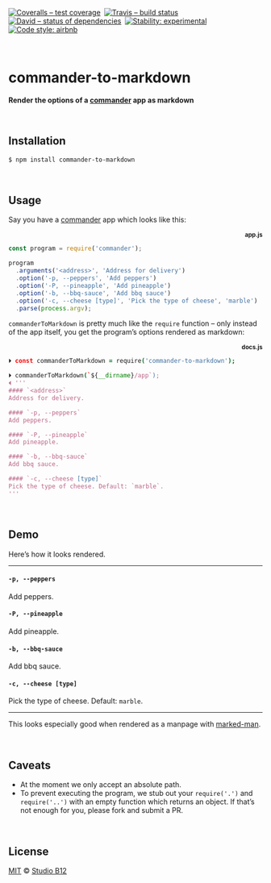 [![Coveralls – test coverage
](https://img.shields.io/coveralls/studio-b12/commander-to-markdown.svg?style=flat-square
)](https://coveralls.io/r/studio-b12/commander-to-markdown
) [![Travis – build status
](https://img.shields.io/travis/studio-b12/commander-to-markdown/master.svg?style=flat-square
)](https://travis-ci.org/studio-b12/commander-to-markdown
) [![David – status of dependencies
](https://img.shields.io/david/studio-b12/commander-to-markdown.svg?style=flat-square
)](https://david-dm.org/studio-b12/commander-to-markdown
) [![Stability: experimental
](https://img.shields.io/badge/stability-experimental-yellow.svg?style=flat-square
)](https://nodejs.org/api/documentation.html#documentation_stability_index
) [![Code style: airbnb
](https://img.shields.io/badge/code%20style-airbnb-777777.svg?style=flat-square)
](https://github.com/airbnb/javascript)




<a id="/"></a>&nbsp;

# commander-to-markdown

**Render the options of a [commander](https://github.com/tj/commander.js) app as markdown**




<a id="/installation"></a>&nbsp;

## Installation

```sh
$ npm install commander-to-markdown
```




<a id="/usage"></a>&nbsp;

## Usage

Say you have a [commander](https://github.com/tj/commander.js) app which looks like this:

<p align=right><b><sub>app.js</sub></b></p>

```js
const program = require('commander');

program
  .arguments('<address>', 'Address for delivery')
  .option('-p, --peppers', 'Add peppers')
  .option('-P, --pineapple', 'Add pineapple')
  .option('-b, --bbq-sauce', 'Add bbq sauce')
  .option('-c, --cheese [type]', 'Pick the type of cheese', 'marble')
  .parse(process.argv);
```

`commanderToMarkdown` is pretty much like the `require` function – only instead of the app itself, you get the program’s options rendered as markdown:

<p align=right><b><sub>docs.js</sub></b></p>

```coffee
⏵ const commanderToMarkdown = require('commander-to-markdown');

⏵ commanderToMarkdown(`${__dirname}/app`);
⏴ '''
#### `<address>`
Address for delivery.

#### `-p, --peppers`
Add peppers.

#### `-P, --pineapple`
Add pineapple.

#### `-b, --bbq-sauce`
Add bbq sauce.

#### `-c, --cheese [type]`
Pick the type of cheese. Default: `marble`.
'''
```




<a id="/demo"></a>&nbsp;

## Demo

Here’s how it looks rendered.

<hr>

#### `-p, --peppers`
Add peppers.

#### `-P, --pineapple`
Add pineapple.

#### `-b, --bbq-sauce`
Add bbq sauce.

#### `-c, --cheese [type]`
Pick the type of cheese. Default: `marble`.

<hr>

This looks especially good when rendered as a manpage with [marked-man](https://github.com/kapouer/marked-man).




<a id="/caveats"></a>&nbsp;

## Caveats

* At the moment we only accept an absolute path.
* To prevent executing the program, we stub out your `require('.')` and `require('..')` with an empty function which returns an object. If that’s not enough for you, please fork and submit a PR.




<a id="/license"></a>&nbsp;

## License

[MIT](./License.md) © [Studio B12](http://studio-b12.de)
